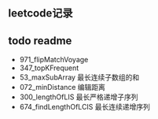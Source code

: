 ## leetcode记录



## todo readme
 - 971_flipMatchVoyage
 - 347_topKFrequent
 - 53_maxSubArray 最长连续子数组的和
 - 072_minDistance 编辑距离
 - 300_lengthOfLIS 最长严格递增子序列
 - 674_findLengthOfLCIS 最长连续递增序列